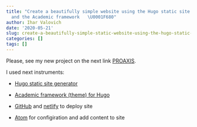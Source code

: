 ```yaml
---
title: "Create a beautifully simple website using the Hugo static site generator
  and the Academic framework   \U0001F680"
author: Ihar Valovich
date: '2020-05-21'
slug: create-a-beautifully-simple-static-website-using-the-hugo-static-site-generator-and-the-academic-framework
categories: []
tags: []
---
```

Please, see my new project on the next link [PROAXIS](https://proaxis.netlify.app/).

I used next instruments:

* [Hugo static site generator](https://gohugo.io/)

* [Academic framework (theme) for Hugo](https://sourcethemes.com/academic/)

* [GitHub](https://github.com/) and [netlify](https://www.netlify.com/) to deploy site

* [Atom](https://atom.io/) for configiration and add content to site
